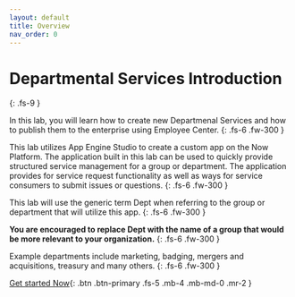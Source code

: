 ```yaml
---
layout: default
title: Overview
nav_order: 0
---
```


# Departmental Services Introduction
{: .fs-9 }

In this lab, you will learn how to create new Departmenal Services and how to publish them to the enterprise using Employee Center.
{: .fs-6 .fw-300 } 

This lab utilizes App Engine Studio to create a custom app on the Now Platform. The application built in this lab can be used to quickly provide structured service management for a group or department. The application provides for service request functionality as well as ways for service consumers to submit issues or questions.
{: .fs-6 .fw-300 }

This lab will use the generic term Dept when referring to the group or department that will utilize this app.
{: .fs-6 .fw-300 }

**You are encouraged to replace Dept with the name of a group that would be more relevant to your organization.**
{: .fs-6 .fw-300 }

Example departments include marketing, badging, mergers and acquisitions, treasury and many others.
{: .fs-6 .fw-300 }

[Get started Now][getStarted]{: .btn .btn-primary .fs-5 .mb-4 .mb-md-0 .mr-2 }

[getStarted]: /docs/exercise_0_overview/
